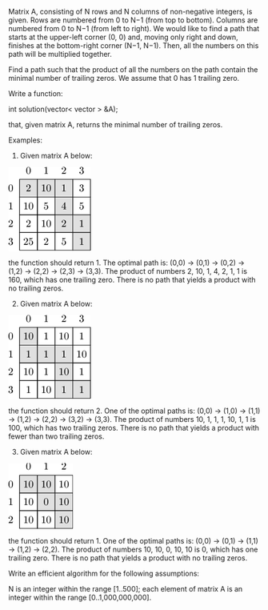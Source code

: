 Matrix A, consisting of N rows and N columns of non-negative integers, is given. Rows are numbered from 0 to N−1 (from top to bottom). Columns are numbered from 0 to N−1 (from left to right). We would like to find a path that starts at the upper-left corner (0, 0) and, moving only right and down, finishes at the bottom-right corner (N−1, N−1). Then, all the numbers on this path will be multiplied together.

Find a path such that the product of all the numbers on the path contain the minimal number of trailing zeros. We assume that 0 has 1 trailing zero.

Write a function:

int solution(vector< vector<int> > &A);

that, given matrix A, returns the minimal number of trailing zeros.

Examples:

1. Given matrix A below:

<img src="e1.png" align="center" />

the function should return 1. The optimal path is: (0,0) → (0,1) → (0,2) → (1,2) → (2,2) → (2,3) → (3,3). The product of numbers 2, 10, 1, 4, 2, 1, 1 is 160, which has one trailing zero. There is no path that yields a product with no trailing zeros.

2. Given matrix A below:

<img src="e2.png" align="center" />

the function should return 2. One of the optimal paths is: (0,0) → (1,0) → (1,1) → (1,2) → (2,2) → (3,2) → (3,3). The product of numbers 10, 1, 1, 1, 10, 1, 1 is 100, which has two trailing zeros. There is no path that yields a product with fewer than two trailing zeros.

3. Given matrix A below:

<img src="e3.png" align="center" />

the function should return 1. One of the optimal paths is: (0,0) → (0,1) → (1,1) → (1,2) → (2,2). The product of numbers 10, 10, 0, 10, 10 is 0, which has one trailing zero. There is no path that yields a product with no trailing zeros.

Write an efficient algorithm for the following assumptions:

N is an integer within the range [1..500];
each element of matrix A is an integer within the range [0..1,000,000,000].
